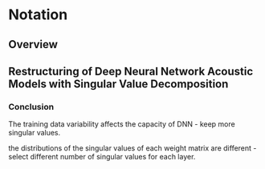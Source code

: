 # Notation

## Overview



## Restructuring of Deep Neural Network Acoustic Models with Singular Value Decomposition

### Conclusion

The training data variability affects the capacity of DNN - keep more singular values.

the distributions of the singular values of each weight matrix are different - select different number of singular values for each layer.
